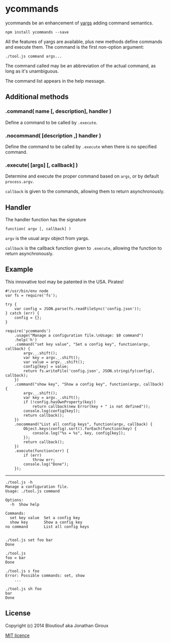 # ycommands

ycommands be an enhancement of [yargs](https://github.com/chevex/yargs) adding command semantics.

	npm install ycommands --save

All the features of yargs are available, plus new methods define commands and execute them. The command is the first non-option argument:

	./tool.js command args...

The command called may be an abbreviation of the actual command, as long as it's unambiguous.

The command list appears in the help message.

## Additional methods

### .command( name [, description], handler )

Define a command to be called by `.execute`.

### .nocommand( [description ,] handler )

Define the command to be called by `.execute` when there is no specified command.

### .execute( [args] [, callback] )

Determine and execute the proper command based on `args`, or by default `process.argv`.

`callback` is given to the commands, allowing them to return asynchronously.

## Handler

The handler function has the signature

	function( argv [, callback] )

`argv` is the usual argv object from yargs.

`callback` is the callback function given to `.execute`, allowing the function to return asynchronously.

## Example

This innovative tool may be patented in the USA. Pirates!

	#!/usr/bin/env node
	var fs = require('fs');
	
	try {
		var config = JSON.parse(fs.readFileSync('config.json'));
	} catch (err) {
		config = {};
	}
	
	require('ycommands')
		.usage("Manage a configuration file.\nUsage: $0 command")
		.help('h')
		.command("set key value", "Set a config key", function(argv, callback) {
			argv._.shift();
			var key = argv._.shift();
			var value = argv._.shift();
			config[key] = value;
			return fs.writeFile('config.json', JSON.stringify(config), callback);
		})
		.command("show key", "Show a config key", function(argv, callback) {
			argv._.shift();
			var key = argv._.shift();
			if (!config.hasOwnProperty(key))
				return callback(new Error(key + " is not defined"));
			console.log(config[key]);
			return callback();
		})
		.nocommand("List all config keys", function(argv, callback) {
			Object.keys(config).sort().forEach(function(key) {
				console.log("%s = %s", key, config[key]);
			});
			return callback();
		})
		.execute(function(err) {
			if (err)
				throw err;
			console.log("Done");
		});

---

	./tool.js -h
	Manage a configuration file.
	Usage: ./tool.js command
	
	Options:
	  -h  Show help
	
	Commands:
	  set key value  Set a config key
	  show key       Show a config key
	no command       List all config keys


	./tool.js set foo bar
	Done

	./tool.js
	foo = bar
	Done

	./tool.js s foo
	Error: Possible commands: set, show
		...

	./tool.js sh foo
	bar
	Done

## License

Copyright (c) 2014 Bloutiouf aka Jonathan Giroux

[MIT licence](http://opensource.org/licenses/MIT)